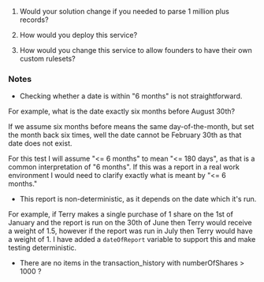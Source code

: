 1) Would your solution change if you needed to parse 1 million plus records?

2) How would you deploy this service?

3) How would you change this service to allow founders to have their own custom rulesets?


### Notes

- Checking whether a date is within "6 months" is not straightforward.

For example, what is the date exactly six months before August 30th? 

If we assume six months before means the same day-of-the-month, but set the month back six times, well the date cannot be February 30th as that date does not exist.

For this test I will assume "<= 6 months" to mean "<= 180 days", as that is a common interpretation of "6 months". If this was a report in a real work environment I would need to clarify exactly what is meant by "<= 6 months."

- This report is non-deterministic, as it depends on the date which it's run. 

For example, if Terry makes a single purchase of 1 share on the 1st of January and the report is run on the 30th of June then Terry would receive a weight of 1.5, however if the report was run in July then Terry would have a weight of 1. I have added a `dateOfReport` variable to support this and make testing deterministic. 

- There are no items in the transaction_history with numberOfShares > 1000 ?